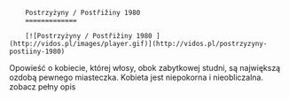 
        Postrzyżyny / Postřižiny 1980 
        =============
        
        [![Postrzyżyny / Postřižiny 1980 ](http://vidos.pl/images/player.gif)](http://vidos.pl/postrzyzyny-postiiny-1980)
        
        
 Opowieść o kobiecie, której włosy, obok zabytkowej studni, są największą ozdobą pewnego miasteczka. Kobieta jest niepokorna i nieobliczalna. zobacz pełny opis
    